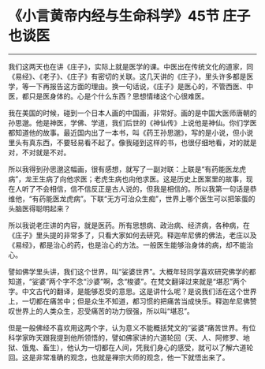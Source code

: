 # 《小言黄帝内经与生命科学》45节 庄子也谈医

------

我们这两天也在讲《庄子》，实际上就是医学的课。中医出在传统文化的道家，同《易经》、《老子》、《庄子》有密切的关联。这几天讲的《庄子》，里头许多都是医学，等一下再报告这方面的理由。换一句话说，《庄子》是医心的，不管西医、中医，都只是医身体的。心是个什么东西？思想情绪这个心很难医。

我在美国的时候，碰到一个日本人画的中国画，非常好。画的是中国大医师唐朝的孙思邈。他是神医，学佛、学道，我们后世的《神仙传》上说他是神仙。你们学医都知道他的故事。最近国内出了一本书，叫《药王孙思邈》，写的是小说，但小说里头有真东西，不要轻易看不起了。像我碰到这样的书，也很仔细地看，对的就是对，不对就是不对。

所以我得到孙思邈这幅画，很有感想，就写了一副对联：上联是“有药能医龙虎病”，龙王生病了向他求医；老虎生病也向他求医。这是历史上医案里的故事，现在人听了不会相信，信不信反正是古人说的，但我是相信的。所以我第一句话是恭维他，“有药能医龙虎病”。下联“无方可治众生痴”，世界上哪个医生可以把笨蛋的头脑医得聪明起来？

所以我说老庄讲的内容，就是医药。所有思想病、政治病、经济病，各种病，在《庄子》里头提的非常多了，只看大家如何去研究。释迦牟尼佛的佛法，老庄以及《易经》，都是治心的药，也是治心的方法。一般医生能够治身体的病，却不能治心。

譬如佛学里头讲，我们这个世界，叫“娑婆世界”。大概年轻同学喜欢研究佛学的都知道，“娑婆”两个字不念“沙婆”啊，念“梭婆”。在梵文翻译过来就是“堪忍”两个字。中文古代的翻译，是能够忍受的意思。这是讲什么呢？是说我们活在这个世界上，一切都在痛苦中；但是众生不知道，都习惯的把痛苦当成快乐。释迦牟尼佛赞叹世界上的人类众生，忍受痛苦的功力很强，所以叫“堪忍”。

但是一般佛经不喜欢用这两个字，认为意义不能概括梵文的“娑婆”痛苦世界。有位科学家昨天跟我提到他所领悟的，譬如佛家讲的六道轮回（天、人、阿修罗、地狱、饿鬼、畜生），他认为一切都在人间，凭我们身心的感受，就可以了解六道轮回。这是非常准确的观念，也就是禅宗大师的观念，他一下就悟出来了。